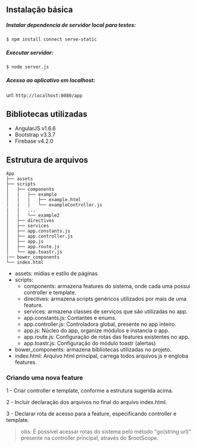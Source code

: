 ## Instalação básica

##### Instalar dependencia de servidor local para testes:
```$ npm install connect serve-static```

##### Executar servidor:
```$ node server.js```

##### Acesso ao aplicativo em localhost:
url: ```http://localhost:8080/app```

## Bibliotecas utilizadas
- AngularJS v1.6.6
- Bootstrap v3.3.7
- Firebase v4.2.0

## Estrutura de arquivos

``` 
App
├── assets
├── scripts
│   ├── components
│   |   ├── example
│   |   |   ├── example.html
│   |   |   └── exampleController.js
|   |   ...
│   |   └── example2
│   ├── directives
│   ├── services
│   ├── app.constants.js
│   ├── app.controller.js
│   ├── app.js
│   ├── app.route.js
│   └── app.toastr.js
|── bower_components
└── index.html

```

- assets: mídias e estilo de páginas
- scripts:
	- components: armazena features do sistema, onde cada uma possui controller e template.
	- directives: armazena scripts genéricos utilizados por mais de uma feature.
	- services: armazena classes de serviços que são utilizadas no app.
	- app.constants.js: Contantes e enums.
	- app.controller.js: Controladora global, presente no app inteiro.
	- app.js: Núcleo do app, organize módulos e instancia o app.
	- app.route.js: Configuração de rotas das features existentes no app.
	- app.toastr.js: Configuração do módulo toastr (alertas)
- bower_components: armazena bibliotecas utilizadas no projeto.
- index.html: Arquivo html principal, carrega todos arquivos js e engloba features.

### Criando uma nova feature

1 - Criar controller e template, conforme a estrutura sugerida acima.

2 - Incluir declaração dos arquivos no final do arquivo index.html.

3 - Declarar rota de acesso para a feature, especificando controller e template.
> obs: É possível acessar rotas do sistema pelo método "go(string url)" presente na controller principal, através do $rootScope.

